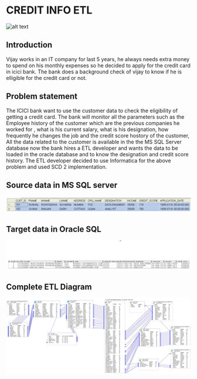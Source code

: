 # CREDIT INFO ETL

![alt text](https://cdn.britannica.com/02/160902-050-B58BAD84/Credit-cards.jpg)

## Introduction

Vijay works in an IT company for last 5 years, he always needs extra money to spend on his monthly expenses so he decided to apply for the credit card in icici bank.
The bank does a background check of vijay to know if he is elligible for the credit card or not.

## Problem statement

The ICICI bank want to use the customer data to check the eligibility of getting a credit card. The bank will monitor all the parameters such as the Employee history of the customer which are the previous companies he worked for , what is his current salary, what is his designation, how frequently he changes the job and the credit score hostory of the customer, All the data related to the customer is available in the the MS SQL Server database now the bank hires a ETL developer and  wants the data to be loaded in the oracle database and to know the designation and credit score history. The ETL developer decided to use Informatica for the above problem and used SCD 2 implementation.

## Source data in MS SQL server 

![alt text](https://github.com/gyana13/credit_info_ETL/blob/main/sql_server.png?raw=true)

## Target data in Oracle SQL

![alt text](https://github.com/gyana13/credit_info_ETL/blob/main/tgt_oracle.jpg?raw=true)

## Complete ETL Diagram

![alt text](https://github.com/rushal-futurense/Informatica_SCD_2/blob/main/Informatica_SCD_2.png)
